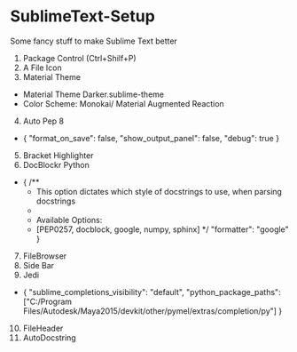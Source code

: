 # SublimeText-Setup
Some fancy stuff to make Sublime Text better

1. Package Control (Ctrl+Shilf+P)
2. A File Icon
3. Material Theme
  - Material Theme Darker.sublime-theme
  - Color Scheme: Monokai/ Material Augmented Reaction
4. Auto Pep 8
  - {
    "format_on_save": false,
    "show_output_panel": false,
    "debug": true
     }

5. Bracket Highlighter
6. DocBlockr Python
  - {
    /**
     * This option dictates which style of docstrings to use, when parsing docstrings
     *
     * Available Options:
     * [PEP0257, docblock, google, numpy, sphinx]
     */
    "formatter": "google"
      }

7. FileBrowser
8. Side Bar
9. Jedi
  - {
    "sublime_completions_visibility": "default",
     "python_package_paths": ["C:/Program Files/Autodesk/Maya2015/devkit/other/pymel/extras/completion/py"]
     }
10. FileHeader
11. AutoDocstring
